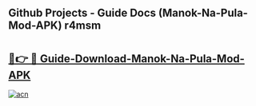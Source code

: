 ## Github Projects - Guide Docs (Manok-Na-Pula-Mod-APK) r4msm

# <h2><a href="https://apkcomod.com?title=Manok-Na-Pula-Mod-APK">🔗👉 🔴 Guide-Download-Manok-Na-Pula-Mod-APK </a></h2>

[![acn](https://github.com/user-attachments/assets/0f9c940e-d8b0-45ae-aac7-cd30a18b3e1c)](https://apkcomod.com?title=Manok-Na-Pula-Mod-APK)
